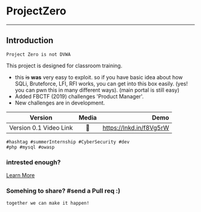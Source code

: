 # ProjectZero
---
## Introduction
    Project Zero is not DVWA
This project is designed for classroom training. 

* this ~~is~~ **was** very easy to exploit. so if you have basic idea about how SQLi, Bruteforce, LFI, RFI works, you can get into this box easily. (yes! you can pwn this in many different ways).  (main portal is still easy)
* Added FBCTF (2019) challenges 'Product Manager'. 
* New challenges are in development. 



| Version        | Media           | Demo  |
| ------------- |:-------------:| -----:|
| Version 0.1 Video Link| 📼 | https://lnkd.in/f8Vg5rW |


    #hashtag #summerInternship #CyberSecurity #dev
    #php #mysql #owasp

### intrested enough? 
[Learn More](https://anir0y.github.io/class/static/enroll/)
### Somehing to share? #send a Pull req :) 

    together we can make it happen!
